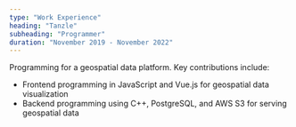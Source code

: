 ```yaml
---
type: "Work Experience"
heading: "Tanzle"
subheading: "Programmer"
duration: "November 2019 - November 2022"
---
```


Programming for a geospatial data platform. Key contributions include:
* Frontend programming in JavaScript and Vue.js for geospatial data visualization
* Backend programming using C++, PostgreSQL, and AWS S3 for serving geospatial data
